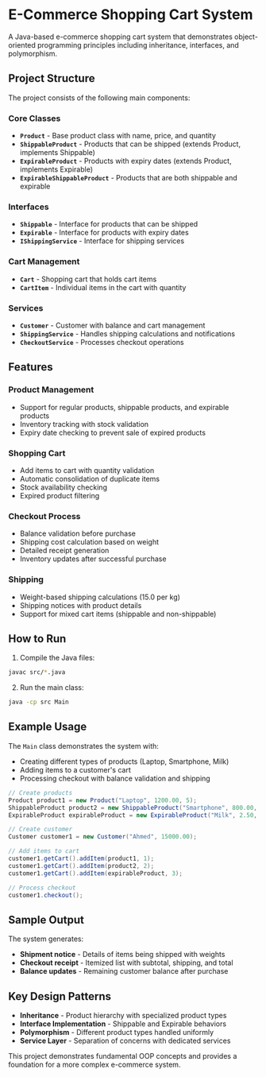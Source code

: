 # E-Commerce Shopping Cart System

A Java-based e-commerce shopping cart system that demonstrates object-oriented programming principles including inheritance, interfaces, and polymorphism.

## Project Structure

The project consists of the following main components:

### Core Classes

- **`Product`** - Base product class with name, price, and quantity
- **`ShippableProduct`** - Products that can be shipped (extends Product, implements Shippable)
- **`ExpirableProduct`** - Products with expiry dates (extends Product, implements Expirable)
- **`ExpirableShippableProduct`** - Products that are both shippable and expirable

### Interfaces

- **`Shippable`** - Interface for products that can be shipped
- **`Expirable`** - Interface for products with expiry dates
- **`IShippingService`** - Interface for shipping services

### Cart Management

- **`Cart`** - Shopping cart that holds cart items
- **`CartItem`** - Individual items in the cart with quantity

### Services

- **`Customer`** - Customer with balance and cart management
- **`ShippingService`** - Handles shipping calculations and notifications
- **`CheckoutService`** - Processes checkout operations

## Features

### Product Management

- Support for regular products, shippable products, and expirable products
- Inventory tracking with stock validation
- Expiry date checking to prevent sale of expired products

### Shopping Cart

- Add items to cart with quantity validation
- Automatic consolidation of duplicate items
- Stock availability checking
- Expired product filtering

### Checkout Process

- Balance validation before purchase
- Shipping cost calculation based on weight
- Detailed receipt generation
- Inventory updates after successful purchase

### Shipping

- Weight-based shipping calculations (15.0 per kg)
- Shipping notices with product details
- Support for mixed cart items (shippable and non-shippable)

## How to Run

1. Compile the Java files:

```bash
javac src/*.java
```

2. Run the main class:

```bash
java -cp src Main
```

## Example Usage

The `Main` class demonstrates the system with:

- Creating different types of products (Laptop, Smartphone, Milk)
- Adding items to a customer's cart
- Processing checkout with balance validation and shipping

```java
// Create products
Product product1 = new Product("Laptop", 1200.00, 5);
ShippableProduct product2 = new ShippableProduct("Smartphone", 800.00, 10, 2);
ExpirableProduct expirableProduct = new ExpirableProduct("Milk", 2.50, 20, "2026-12-31");

// Create customer
Customer customer1 = new Customer("Ahmed", 15000.00);

// Add items to cart
customer1.getCart().addItem(product1, 1);
customer1.getCart().addItem(product2, 2);
customer1.getCart().addItem(expirableProduct, 3);

// Process checkout
customer1.checkout();
```

## Sample Output

The system generates:

- **Shipment notice** - Details of items being shipped with weights
- **Checkout receipt** - Itemized list with subtotal, shipping, and total
- **Balance updates** - Remaining customer balance after purchase

## Key Design Patterns

- **Inheritance** - Product hierarchy with specialized product types
- **Interface Implementation** - Shippable and Expirable behaviors
- **Polymorphism** - Different product types handled uniformly
- **Service Layer** - Separation of concerns with dedicated services

This project demonstrates fundamental OOP concepts and provides a foundation for a more complex e-commerce system.
